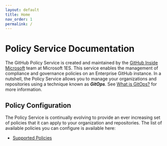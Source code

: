 ```yaml
---
layout: default
title: Home
nav_order: 1
permalink: /
---
```


# Policy Service Documentation

The GitHub Policy Service is created and maintained by the
[GitHub Inside Microsoft](https://aka.ms/gim) team at Microsoft 1ES.
This service enables the management of compliance and governance
policies on an Enterprise GitHub instance. In a nutshell, the Policy
Service allows you to manage your organizations and repositories
using a technique known as **_GitOps_**. See [What is GitOps?](policies/gitops.md)
for more information.

## Policy Configuration

The Policy Service is continually evolving to provide an ever
increasing set of policies that it can apply to your organization
and repositories. The list of available policies you can configure
is available here:

* [Supported Policies](policies/README.md)

